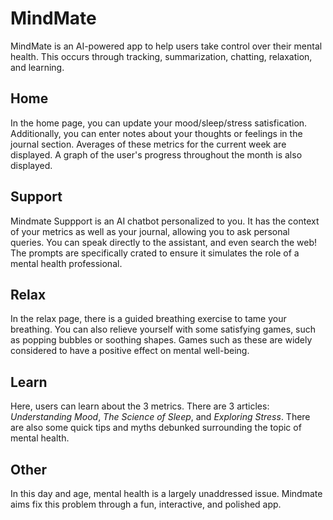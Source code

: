 # MindMate

MindMate is an AI-powered app to help users take control over their mental health. This occurs through tracking, summarization, chatting, relaxation, and learning.

## Home
In the home page, you can update your mood/sleep/stress satisfication. Additionally, you can enter notes about your thoughts or feelings in the journal section.
Averages of these metrics for the current week are displayed. A graph of the user's progress throughout the month is also displayed.

## Support
Mindmate Suppport is an AI chatbot personalized to you. It has the context of your metrics as well as your journal, allowing you to ask personal queries.
You can speak directly to the assistant, and even search the web! The prompts are specifically crated to ensure it simulates the role of a mental health professional.

## Relax
In the relax page, there is a guided breathing exercise to tame your breathing. You can also relieve yourself with some satisfying games, such as popping bubbles or soothing shapes. Games such  as these are widely considered to have a positive effect on mental well-being.

## Learn
Here, users can learn about the 3 metrics. There are 3 articles: *Understanding Mood*, *The Science of Sleep*, and *Exploring Stress*. There are also some quick tips and myths debunked surrounding the topic of mental health.

## Other
In this day and age, mental health is a largely unaddressed issue. Mindmate aims fix this problem through a fun, interactive, and polished app. 